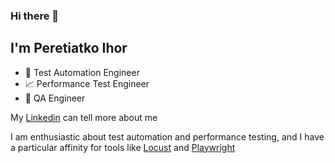 ### Hi there 👋
## I'm Peretiatko Ihor

- 🤖 Test Automation Engineer
- 📈 Performance Test Engineer 
- 🐞 QA Engineer

My [Linkedin](https://www.linkedin.com/in/ihor-peretiatko/) can tell more about me 

I am enthusiastic about test automation and performance testing, and I have a particular affinity for tools like [Locust](https://locust.io/) and [Playwright](https://playwright.dev/python/)

<!--
**p-igor89/p-igor89** is a ✨ _special_ ✨ repository because its `README.md` (this file) appears on your GitHub profile.

Here are some ideas to get you started:

- 🔭 I’m currently working on ...
- 🌱 I’m currently learning ...
- 👯 I’m looking to collaborate on ...
- 🤔 I’m looking for help with ...
- 💬 Ask me about ...
- 📫 How to reach me: ...
- 😄 Pronouns: ...
- ⚡ Fun fact: ...
-->